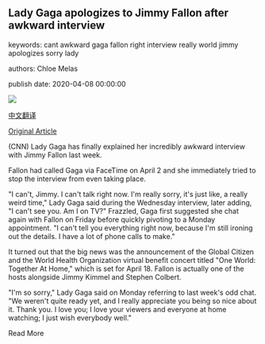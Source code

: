 ## Lady Gaga apologizes to Jimmy Fallon after awkward interview

keywords: cant awkward gaga fallon right interview really world jimmy apologizes sorry lady

authors: Chloe Melas

publish date: 2020-04-08 00:00:00

![](https://cdn.cnn.com/cnnnext/dam/assets/200408143715-lady-gaga-jimmy-fallon-super-tease.jpg)

[中文翻译](Lady%20Gaga%20apologizes%20to%20Jimmy%20Fallon%20after%20awkward%20interview_zh.md)

[Original Article](https://edition.cnn.com/2020/04/08/entertainment/lady-gaga-interview-jimmy-fallon-apology-video-trnd/index.html)

(CNN) Lady Gaga has finally explained her incredibly awkward interview with Jimmy Fallon last week.

Fallon had called Gaga via FaceTime on April 2 and she immediately tried to stop the interview from even taking place.

"I can't, Jimmy. I can't talk right now. I'm really sorry, it's just like, a really weird time," Lady Gaga said during the Wednesday interview, later adding, "I can't see you. Am I on TV?" Frazzled, Gaga first suggested she chat again with Fallon on Friday before quickly pivoting to a Monday appointment. "I can't tell you everything right now, because I'm still ironing out the details. I have a lot of phone calls to make."

It turned out that the big news was the announcement of the Global Citizen and the World Health Organization virtual benefit concert titled "One World: Together At Home," which is set for April 18. Fallon is actually one of the hosts alongside Jimmy Kimmel and Stephen Colbert.

"I'm so sorry," Lady Gaga said on Monday referring to last week's odd chat. "We weren't quite ready yet, and I really appreciate you being so nice about it. Thank you. I love you; I love your viewers and everyone at home watching; I just wish everybody well."

Read More